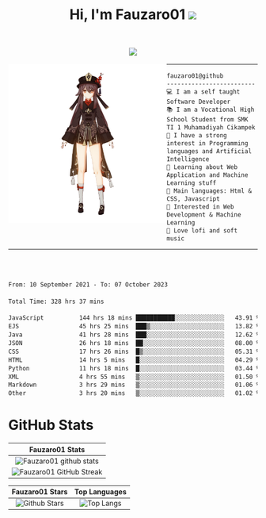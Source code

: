<h1 align="center">
Hi, I'm Fauzaro01
  <img src="https://media.giphy.com/media/hvRJCLFzcasrR4ia7z/giphy.gif" width="30"></h1>
<br/>

<p align="center">
  <a href="https://github.com/DenverCoder1/readme-typing-svg"><img src="https://readme-typing-svg.herokuapp.com?lines=zZz;Full+Stack+Web+Developer;Student;Software%20Develover;Always%20learning%20new%20things&center=true&width=380&height=45"></a>
</p>

<img align="left" src="/assets/icon2.png" alt="Zeen" width="320" height="320" />
<hr>

```
fauzaro01@github
-------------------------
💻 I am a self taught Software Developer
📚 I am a Vocational High School Student from SMK TI 1 Muhamadiyah Cikampek
📝 I have a strong interest in Programming languages and Artificial Intelligence
🌱 Learning about Web Application and Machine Learning stuff
🌟 Main languages: Html & CSS, Javascript
🚩 Interested in Web Development & Machine Learning
🎵 Love lofi and soft music
```

<hr>
<br>
<br>
<div align="left">
<!--START_SECTION:waka-->

```txt
From: 10 September 2021 - To: 07 October 2023

Total Time: 328 hrs 37 mins

JavaScript          144 hrs 18 mins ███████████░░░░░░░░░░░░░░   43.91 %
EJS                 45 hrs 25 mins  ███▒░░░░░░░░░░░░░░░░░░░░░   13.82 %
Java                41 hrs 28 mins  ███░░░░░░░░░░░░░░░░░░░░░░   12.62 %
JSON                26 hrs 18 mins  ██░░░░░░░░░░░░░░░░░░░░░░░   08.00 %
CSS                 17 hrs 26 mins  █▒░░░░░░░░░░░░░░░░░░░░░░░   05.31 %
HTML                14 hrs 5 mins   █░░░░░░░░░░░░░░░░░░░░░░░░   04.29 %
Python              11 hrs 18 mins  █░░░░░░░░░░░░░░░░░░░░░░░░   03.44 %
XML                 4 hrs 55 mins   ▒░░░░░░░░░░░░░░░░░░░░░░░░   01.50 %
Markdown            3 hrs 29 mins   ▒░░░░░░░░░░░░░░░░░░░░░░░░   01.06 %
Other               3 hrs 20 mins   ▒░░░░░░░░░░░░░░░░░░░░░░░░   01.02 %
```

<!--END_SECTION:waka-->
</div>

# GitHub Stats

|                                                            Fauzaro01 Stats                                                            |
| :--------------------------------------------------------------------------------------------------------------------------------------------: |
|        ![Fauzaro01 github stats](https://github-readme-stats.vercel.app/api?username=Fauzaro01&show_icons=true&theme=algolia)        |
|              ![Fauzaro01 GitHub Streak](https://github-readme-streak-stats.herokuapp.com/?user=Fauzaro01&theme=algolia)              |

|                                                                                              Fauzaro01 Stars                                                                                              |                                                           Top Languages                                                           |
| :----------------------------------------------------------------------------------------------------------------------------------------------------------------------------------------------------------------: | :-------------------------------------------------------------------------------------------------------------------------------: |
| ![Github Stars](https://github-readme-stats.vercel.app/api?username=Fauzaro01&show_icons=true&locale=en&count_private=true&hide_rank=true&custom_title=My%20GitHub%20Stats&disable_animations=true&theme=algolia) | ![Top Langs](https://github-readme-stats.vercel.app/api/top-langs/?username=Fauzaro01&langs_count=8&theme=algolia&layout=compact) |

